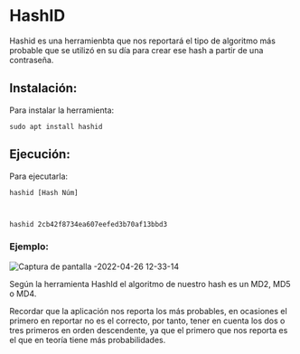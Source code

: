 # HashID

Hashid es una herramienbta que nos reportará el tipo de algoritmo más probable que se utilizó en su día para crear
ese hash a partir de una contraseña.

## Instalación:

Para instalar la herramienta:

    sudo apt install hashid
    
## Ejecución:    
    
Para ejecutarla:

    hashid [Hash Núm]


  
    hashid 2cb42f8734ea607eefed3b70af13bbd3
    
### Ejemplo:    

![Captura de pantalla -2022-04-26 12-33-14](https://user-images.githubusercontent.com/103068924/165281291-c32d3c2a-5ab4-441e-bb04-81190b786114.png)

Según la herramienta HashId el algoritmo de nuestro hash es un MD2, MD5 o MD4.

Recordar que la aplicación nos reporta los más probables, en ocasiones el primero en reportar no es el
correcto, por tanto, tener en cuenta los dos o tres primeros en orden descendente, ya que el primero que nos 
reporta es el que en teoría tiene más probabilidades.




 
 
 
 
        
